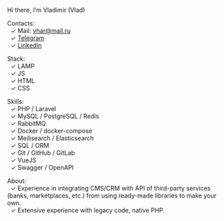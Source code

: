 Hi there, I’m Vladimir (Vlad)

Contacts:  
&nbsp;&nbsp;&check;&nbsp;Mail: vhar@mail.ru  
&nbsp;&nbsp;&check;&nbsp;[Telegram](https://t.me/vhar_ru)   
&nbsp;&nbsp;&check;&nbsp;[LinkedIn](https://www.linkedin.com/in/vhar-ru/)   

Stack:  
&nbsp;&nbsp;&check;&nbsp;LAMP  
&nbsp;&nbsp;&check;&nbsp;JS  
&nbsp;&nbsp;&check;&nbsp;HTML  
&nbsp;&nbsp;&check;&nbsp;CSS

Skills:  
&nbsp;&nbsp;&check;&nbsp;PHP / Laravel  
&nbsp;&nbsp;&check;&nbsp;MySQL / PostgreSQL / Redis  
&nbsp;&nbsp;&check;&nbsp;RabbitMQ  
&nbsp;&nbsp;&check;&nbsp;Docker / docker-compose  
&nbsp;&nbsp;&check;&nbsp;Meilisearch / Elasticsearch  
&nbsp;&nbsp;&check;&nbsp;SQL / ORM  
&nbsp;&nbsp;&check;&nbsp;Git / GitHub / GitLab  
&nbsp;&nbsp;&check;&nbsp;VueJS  
&nbsp;&nbsp;&check;&nbsp;Swagger / OpenAPI

About:  
&nbsp;&nbsp;&check;&nbsp;Experience in integrating CMS/CRM with API of third-party services (banks, marketplaces, etc.) from using ready-made libraries to make your own.  
&nbsp;&nbsp;&check;&nbsp;Extensive experience with legacy code, native PHP.
